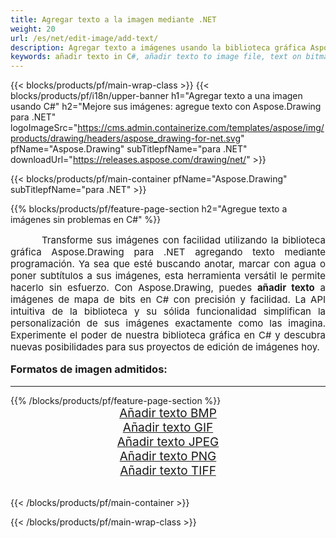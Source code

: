 ```yaml
---
title: Agregar texto a la imagen mediante .NET
weight: 20
url: /es/net/edit-image/add-text/
description: Agregar texto a imágenes usando la biblioteca gráfica Aspose.Drawing para .NET (C#)
keywords: añadir texto in C#, añadir texto to image file, text on bitmap images in C#, text to image, graphic library para .NET, raster images, edit image, save image, 2D graphics
---
```


{{< blocks/products/pf/main-wrap-class >}}
{{< blocks/products/pf/i18n/upper-banner h1="Agregar texto a una imagen usando C#" h2="Mejore sus imágenes: agregue texto con Aspose.Drawing para .NET" logoImageSrc="https://cms.admin.containerize.com/templates/aspose/img/products/drawing/headers/aspose_drawing-for-net.svg" pfName="Aspose.Drawing" subTitlepfName="para .NET" downloadUrl="https://releases.aspose.com/drawing/net/" >}}

{{< blocks/products/pf/main-container pfName="Aspose.Drawing" subTitlepfName="para .NET" >}}

{{% blocks/products/pf/feature-page-section  h2="Agregue texto a imágenes sin problemas en C#" %}}
<p align="justify" style="text-indent:50px;font-size:15px;">
Transforme sus imágenes con facilidad utilizando la biblioteca gráfica Aspose.Drawing para .NET agregando texto mediante programación. Ya sea que esté buscando anotar, marcar con agua o poner subtítulos a sus imágenes, esta herramienta versátil le permite hacerlo sin esfuerzo. Con Aspose.Drawing, puedes <b>añadir texto</b> a imágenes de mapa de bits en C# con precisión y facilidad. La API intuitiva de la biblioteca y su sólida funcionalidad simplifican la personalización de sus imágenes exactamente como las imagina. Experimente el poder de nuestra biblioteca gráfica en C# y descubra nuevas posibilidades para sus proyectos de edición de imágenes hoy.</p>

<h3 style="margin-top:16px;">
Formatos de imagen admitidos:
</h3>

<hr/>
{{% /blocks/products/pf/feature-page-section %}}
<div class="container-fluid productfamilypage bg-gray">
    <div class="convertypes bg-gray agp-content section">
        <div class="container">
		    <div class="row other-converters" style="font-size: 19px;text-align:center;">
		        <div class='col-md-3 other-converter remove-lp remove-rp'><a href="bmp/" style="padding:15px;">Añadir texto BMP</a></div>
                <div class='col-md-3 other-converter remove-lp remove-rp'><a href="gif/" style="padding:15px;">Añadir texto GIF</a></div>
                <div class='col-md-3 other-converter remove-lp remove-rp'><a href="jpeg/" style="padding:15px;">Añadir texto JPEG</a></div>
                <div class='col-md-3 other-converter remove-lp remove-rp'><a href="png/" style="padding:15px;">Añadir texto PNG</a></div>
                <div class='col-md-3 other-converter remove-lp remove-rp'><a href="tiff/" style="padding:15px;">Añadir texto TIFF</a></div>
            </div>
        </div>
    </div>
</div>
<br/>

{{< /blocks/products/pf/main-container >}}

{{< /blocks/products/pf/main-wrap-class >}}

